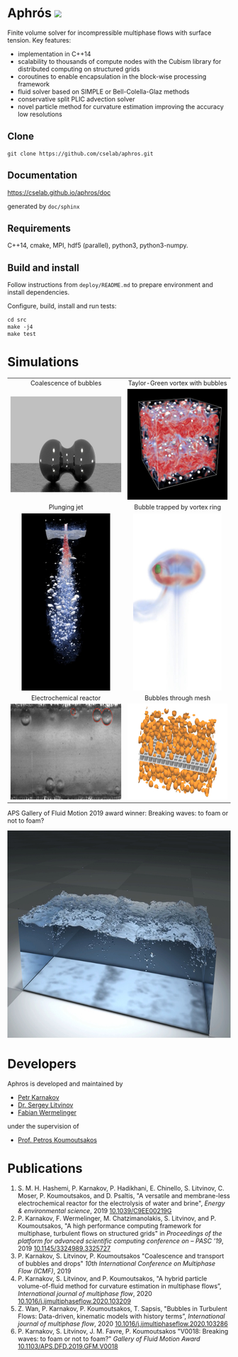 # Aphrós [<img src="https://circleci.com/gh/cselab/aphros.svg?style=svg">](https://github.com/cselab/aphros/commits/master)

Finite volume solver for incompressible multiphase flows with surface tension.
Key features:

- implementation in C++14
- scalability to thousands of compute nodes
  with the Cubism library for distributed computing on structured grids
- coroutines to enable encapsulation in the block-wise processing framework
- fluid solver based on SIMPLE or Bell-Colella-Glaz methods
- conservative split PLIC advection solver
- novel particle method for curvature estimation improving the accuracy low resolutions

## Clone

    git clone https://github.com/cselab/aphros.git

## Documentation

<https://cselab.github.io/aphros/doc>

generated by `doc/sphinx`

## Requirements

C++14, cmake, MPI, hdf5 (parallel), python3, python3-numpy.

## Build and install

Follow instructions from `deploy/README.md` to
prepare environment and install dependencies.

Configure, build, install and run tests:

    cd src
    make -j4
    make test

# Simulations

|    |    |
:---:|:---:
Coalescence of bubbles | Taylor-Green vortex with bubbles
[<img src="/doc/images/coalescence.jpg" width=384 height=216>](https://www.cse-lab.ethz.ch/wp-content/uploads/2020/06/coalescence.mp4) | [<img src="/doc/images/taylor_green.jpg" width=250 height=250>](https://www.cse-lab.ethz.ch/wp-content/uploads/2020/06/taylor_green.mp4)
Plunging jet | Bubble trapped by vortex ring 
[<img src="/doc/images/plunging_jet.jpg" width=200 height=400>](https://www.cse-lab.ethz.ch/wp-content/uploads/2020/06/plunging_jet.mp4) | [<img src="/doc/images/vortex_bubble.jpg" width=200 height=400>](https://www.cse-lab.ethz.ch/wp-content/uploads/2020/06/vortex_bubble.mp4) 
Electrochemical reactor | Bubbles through mesh
[<img src="/doc/images/reactor.jpg" width=384 height=216>](https://www.cse-lab.ethz.ch/wp-content/uploads/2020/06/reactor.mp4) | [<img src="/doc/images/mesh_bubbles.jpg" width=384 height=216>](https://www.cse-lab.ethz.ch/wp-content/uploads/2020/06/mesh_bubbles.mp4)

APS Gallery of Fluid Motion 2019 award winner: Breaking waves: to foam or not to foam?

[<img src="/doc/images/breaking_waves.jpg" width=832 height=468>](https://www.youtube.com/watch?v=iGdphpztCJQ)

# Developers

Aphros is developed and maintained by

* [Petr Karnakov](https://www.cse-lab.ethz.ch/member/petr-karnakov/)
* [Dr. Sergey Litvinov](https://www.cse-lab.ethz.ch/member/sergey-litvinov/)
* [Fabian Wermelinger](https://www.cse-lab.ethz.ch/member/fabian-wermelinger/)

under the supervision of

* [Prof. Petros Koumoutsakos](https://www.cse-lab.ethz.ch/member/petros-koumoutsakos/)

# Publications

1. S. M. H. Hashemi, P. Karnakov, P. Hadikhani, E. Chinello, S.
  Litvinov, C.  Moser, P. Koumoutsakos, and D. Psaltis, "A versatile and
  membrane-less electrochemical reactor for the electrolysis of water and
  brine", _Energy & environmental science_, 2019
  [10.1039/C9EE00219G](https://doi.org/10.1039/C9EE00219G)
1. P. Karnakov, F. Wermelinger, M. Chatzimanolakis, S. Litvinov,
  and P.  Koumoutsakos, "A high performance computing framework for multiphase,
  turbulent flows on structured grids" in _Proceedings of the platform for
  advanced scientific computing conference on – PASC ’19_, 2019
  [10.1145/3324989.3325727](https://doi.org/10.1145/3324989.3325727)
1. P. Karnakov, S. Litvinov, P. Koumoutsakos
  "Coalescence and transport of bubbles and drops"
  _10th International Conference on Multiphase Flow (ICMF)_, 2019
1. P. Karnakov, S. Litvinov, and P. Koumoutsakos, "A hybrid
  particle volume-of-fluid method for curvature estimation in multiphase
  flows”, _International journal of multiphase flow_, 2020
  [10.1016/j.ijmultiphaseflow.2020.103209](https://doi.org/10.1016/j.ijmultiphaseflow.2020.103209)
1. Z. Wan, P. Karnakov, P. Koumoutsakos, T. Sapsis, "Bubbles in
  Turbulent Flows: Data-driven, kinematic models with history terms”,
  _International journal of multiphase flow_, 2020
  [10.1016/j.ijmultiphaseflow.2020.103286](https://doi.org/10.1016/j.ijmultiphaseflow.2020.103286)
1. P. Karnakov, S. Litvinov, J. M. Favre, P. Koumoutsakos
  "V0018: Breaking waves: to foam or not to foam?"
  _Gallery of Fluid Motion Award_
  [10.1103/APS.DFD.2019.GFM.V0018](https://doi.org/10.1103/APS.DFD.2019.GFM.V0018)


